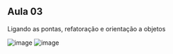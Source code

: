 ## Aula 03
 Ligando as pontas, refatoração e orientação a objetos
 
 ![image](https://user-images.githubusercontent.com/106784532/229143383-44df3a97-f600-466a-8e47-b61c384a9970.png)
 ![image](https://user-images.githubusercontent.com/106784532/229551160-f3f6da59-81f3-4279-b4ae-d68547fdf34a.png)

